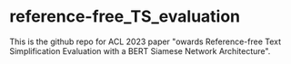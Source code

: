 # reference-free_TS_evaluation
This is the github repo for ACL 2023 paper "owards Reference-free Text Simplification Evaluation with a BERT Siamese Network Architecture".

